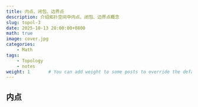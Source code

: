 ```yaml
---
title: 内点、闭包、边界点
description: 介绍拓扑空间中内点、闭包、边界点概念
slug: topol-3
date: 2025-10-13 20:00:00+0800
math: true
image: cover.jpg
categories:
    - Math
tags:
    - Topology
    - notes
weight: 1       # You can add weight to some posts to override the default sorting (date descending)
---
```


## 内点